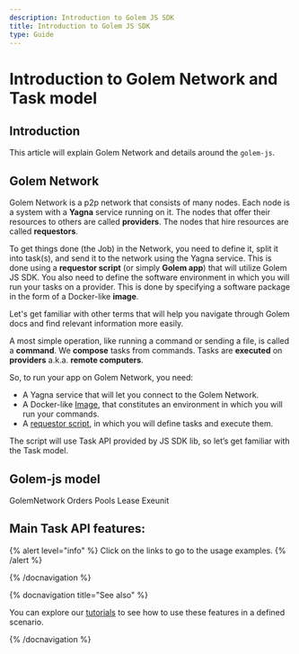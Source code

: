 ```yaml
---
description: Introduction to Golem JS SDK
title: Introduction to Golem JS SDK
type: Guide
---
```


# Introduction to Golem Network and Task model

## Introduction

This article will explain Golem Network and details around the `golem-js`.

## Golem Network

Golem Network is a p2p network that consists of many nodes. Each node is a system with a **Yagna** service running on it. The nodes that offer their resources to others are called **providers**. The nodes that hire resources are called **requestors**.

To get things done (the Job) in the Network, you need to define it, split it into task(s), and send it to the network using the Yagna service. This is done using a **requestor script** (or simply **Golem app**) that will utilize Golem JS SDK. You also need to define the software environment in which you will run your tasks on a provider. This is done by specifying a software package in the form of a Docker-like **image**.

Let's get familiar with other terms that will help you navigate through Golem docs and find relevant information more easily.

A most simple operation, like running a command or sending a file, is called a **command**. We **compose** tasks from commands. Tasks are **executed** on **providers** a.k.a. **remote computers**.

So, to run your app on Golem Network, you need:

- A Yagna service that will let you connect to the Golem Network.
- A Docker-like [Image](/docs/creators/javascript/guides/golem-images), that constitutes an environment in which you will run your commands.
- A [requestor script](/docs/creators/javascript/tutorials/quickstart-explained), in which you will define tasks and execute them.

The script will use Task API provided by JS SDK lib, so let’s get familiar with the Task model.

## Golem-js model

GolemNetwork
Orders
Pools
Lease
Exeunit

## Main Task API features:

{% alert level="info" %}
Click on the links to go to the usage examples.
{% /alert %}

{% /docnavigation %}

{% docnavigation title="See also" %}

You can explore our [tutorials](/docs/creators/javascript/tutorials) to see how to use these features in a defined scenario.

{% /docnavigation %}
